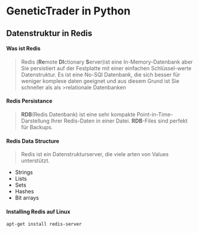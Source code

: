# GeneticTrader in Python
## Datenstruktur in Redis
#### Was ist Redis
>Redis (**Re**mote **DI**ctionary **S**erver)ist eine In-Memory-Datenbank aber Sie persistiert auf der Festplatte mit einer einfachen Schlüssel-werte Datenstruktur.
>Es ist eine No-SQl Datenbank, die sich besser für weniger komplexe daten geeignet und aus diesem Grund ist Sie schneller als als >relationale Datenbanken 
#### Redis Persistance
>**RDB**(Redis Datenbank) ist eine sehr kompakte Point-in-Time-Darstellung Ihrer Redis-Daten in einer Datei.
>**RDB**-Files sind perfekt für Backups.
#### Redis Data Structure
>Redis ist ein Datenstrukturserver, die viele arten von Values unterstützt.
* Strings
* Lists
* Sets
* Hashes
* Bit arrays
#### Installing Redis auf Linux
```
apt-get install redis-server
```

